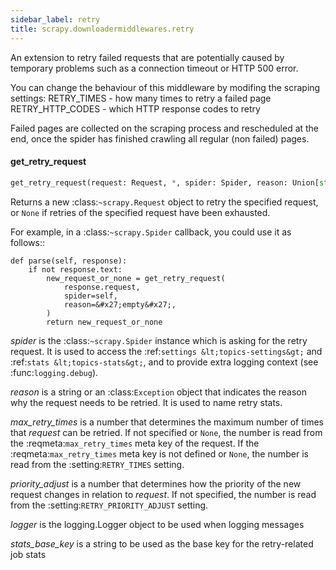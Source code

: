 ```yaml
---
sidebar_label: retry
title: scrapy.downloadermiddlewares.retry
---
```


An extension to retry failed requests that are potentially caused by temporary
problems such as a connection timeout or HTTP 500 error.

You can change the behaviour of this middleware by modifing the scraping settings:
RETRY_TIMES - how many times to retry a failed page
RETRY_HTTP_CODES - which HTTP response codes to retry

Failed pages are collected on the scraping process and rescheduled at the end,
once the spider has finished crawling all regular (non failed) pages.

#### get\_retry\_request

```python
get_retry_request(request: Request, *, spider: Spider, reason: Union[str, Exception] = 'unspecified', max_retry_times: Optional[int] = None, priority_adjust: Optional[int] = None, logger: Logger = retry_logger, stats_base_key: str = 'retry')
```

Returns a new :class:`~scrapy.Request` object to retry the specified
request, or ``None`` if retries of the specified request have been
exhausted.

For example, in a :class:`~scrapy.Spider` callback, you could use it as
follows::

    def parse(self, response):
        if not response.text:
            new_request_or_none = get_retry_request(
                response.request,
                spider=self,
                reason=&#x27;empty&#x27;,
            )
            return new_request_or_none

*spider* is the :class:`~scrapy.Spider` instance which is asking for the
retry request. It is used to access the :ref:`settings &lt;topics-settings&gt;`
and :ref:`stats &lt;topics-stats&gt;`, and to provide extra logging context (see
:func:`logging.debug`).

*reason* is a string or an :class:`Exception` object that indicates the
reason why the request needs to be retried. It is used to name retry stats.

*max_retry_times* is a number that determines the maximum number of times
that *request* can be retried. If not specified or ``None``, the number is
read from the :reqmeta:`max_retry_times` meta key of the request. If the
:reqmeta:`max_retry_times` meta key is not defined or ``None``, the number
is read from the :setting:`RETRY_TIMES` setting.

*priority_adjust* is a number that determines how the priority of the new
request changes in relation to *request*. If not specified, the number is
read from the :setting:`RETRY_PRIORITY_ADJUST` setting.

*logger* is the logging.Logger object to be used when logging messages

*stats_base_key* is a string to be used as the base key for the
retry-related job stats

